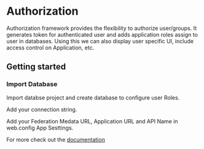 # Authorization #

Authorization framework provides the flexibility to authorize user/groups. It generates token for authenticated user and adds application roles assign to user in databases. Using this we can also display user specific UI, include access control on Application, etc.

## Getting started ##
### Import Database ###
 
Import databse project and create database to configure user Roles.

Add your connection string.

Add your Federation Medata URL, Application URL and API Name in web.config App Sesttings.

For more check out the [documentation]()



